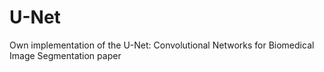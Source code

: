 # U-Net
Own implementation of the U-Net: Convolutional Networks for Biomedical Image Segmentation paper
